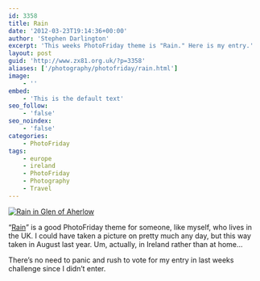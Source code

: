 ```yaml
---
id: 3358
title: Rain
date: '2012-03-23T19:14:36+00:00'
author: 'Stephen Darlington'
excerpt: 'This weeks PhotoFriday theme is "Rain." Here is my entry.'
layout: post
guid: 'http://www.zx81.org.uk/?p=3358'
aliases: ['/photography/photofriday/rain.html']
image:
    - ''
embed:
    - 'This is the default text'
seo_follow:
    - 'false'
seo_noindex:
    - 'false'
categories:
    - PhotoFriday
tags:
    - europe
    - ireland
    - PhotoFriday
    - Photography
    - Travel
---
```


[![Rain in Glen of Aherlow](https://i0.wp.com/farm7.staticflickr.com/6202/6109809234_e75b04ce1b.jpg?resize=500%2C333)](http://www.flickr.com/photos/stephendarlington/6109809234/ "Rain in Glen of Aherlow by stephendarlington, on Flickr")

“[Rain](http://www.photofriday.com/archives/challenge/001172.php)” is a good PhotoFriday theme for someone, like myself, who lives in the UK. I could have taken a picture on pretty much any day, but this way taken in August last year. Um, actually, in Ireland rather than at home…

There’s no need to panic and rush to vote for my entry in last weeks challenge since I didn’t enter.